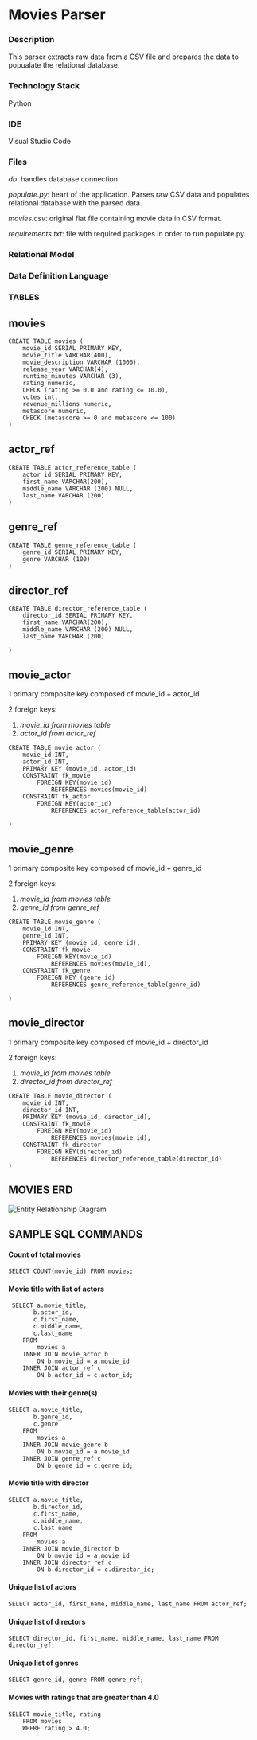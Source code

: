 # Movies Parser


### **Description**

This parser extracts raw data from a CSV file and prepares the data to popualate the relational database.

### **Technology Stack**

Python

### **IDE** 

Visual Studio Code

### **Files**

*db*: handles database connection 

*populate.py*: heart of the application. Parses raw CSV data and populates relational database with the parsed data.

*movies.csv*: original flat file containing movie data in CSV format. 

*requirements.txt*: file with required packages in order to run populate.py. 
### **Relational Model**

### **Data Definition Language**

### **TABLES**

movies
------
```
CREATE TABLE movies (
	movie_id SERIAL PRIMARY KEY,
	movie_title VARCHAR(400),
    movie_description VARCHAR (1000),
	release_year VARCHAR(4),
	runtime_minutes VARCHAR (3),
	rating numeric,
	CHECK (rating >= 0.0 and rating <= 10.0),
	votes int,
	revenue_millions numeric,
	metascore numeric,
	CHECK (metascore >= 0 and metascore <= 100)
)
```

actor_ref
---------
```
CREATE TABLE actor_reference_table (
	actor_id SERIAL PRIMARY KEY,
	first_name VARCHAR(200),
    middle_name VARCHAR (200) NULL,
	last_name VARCHAR (200)
)
```

genre_ref
--------
```
CREATE TABLE genre_reference_table (
	genre_id SERIAL PRIMARY KEY,
	genre VARCHAR (100)
)
```

director_ref
-----------
```
CREATE TABLE director_reference_table (
	director_id SERIAL PRIMARY KEY,
	first_name VARCHAR(200),
	middle_name VARCHAR (200) NULL,
	last_name VARCHAR (200)

)
```

movie_actor
-----------
1 primary composite key composed of movie_id + actor_id

2 foreign keys:

1. *movie_id from movies table*
2. *actor_id from actor_ref*
```
CREATE TABLE movie_actor (
	movie_id INT,
	actor_id INT,
	PRIMARY KEY (movie_id, actor_id)
	CONSTRAINT fk_movie
		FOREIGN KEY(movie_id)
			REFERENCES movies(movie_id)
	CONSTRAINT fk_actor
		FOREIGN KEY(actor_id)
			REFERENCES actor_reference_table(actor_id)

)
```

movie_genre
-----------
1 primary composite key composed of movie_id + genre_id

2 foreign keys:

1. *movie_id from movies table*
2. *genre_id from genre_ref*
```
CREATE TABLE movie_genre (
	movie_id INT,
	genre_id INT,
	PRIMARY KEY (movie_id, genre_id),
	CONSTRAINT fk_movie
		FOREIGN KEY(movie_id)
			REFERENCES movies(movie_id),
	CONSTRAINT fk_genre
		FOREIGN KEY (genre_id)
			REFERENCES genre_reference_table(genre_id)

)
```

movie_director
--------------
1 primary composite key composed of movie_id + director_id

2 foreign keys:

1. *movie_id from movies table*
2. *director_id from director_ref*

```
CREATE TABLE movie_director (
	movie_id INT,
	director_id INT,
	PRIMARY KEY (movie_id, director_id),
	CONSTRAINT fk_movie
		FOREIGN KEY(movie_id)
			REFERENCES movies(movie_id),
	CONSTRAINT fk_director
		FOREIGN KEY(director_id)
			REFERENCES director_reference_table(director_id)
)
```

## MOVIES ERD

![Entity Relationship Diagram](/assets/movies-erd.png)

## **SAMPLE SQL COMMANDS**

#### Count of total movies

```
SELECT COUNT(movie_id) FROM movies;
```

#### Movie title with list of actors

```
 SELECT a.movie_title,
	   b.actor_id,
	   c.first_name,
	   c.middle_name,
	   c.last_name
    FROM
	    movies a
    INNER JOIN movie_actor b
	    ON b.movie_id = a.movie_id
    INNER JOIN actor_ref c
	    ON b.actor_id = c.actor_id;
```

#### Movies with their genre(s)

```
SELECT a.movie_title,
	   b.genre_id,
	   c.genre
    FROM
	    movies a
    INNER JOIN movie_genre b
	    ON b.movie_id = a.movie_id
    INNER JOIN genre_ref c
	    ON b.genre_id = c.genre_id;
```

#### Movie title with director

```
SELECT a.movie_title,
	   b.director_id,
	   c.first_name,
	   c.middle_name,
	   c.last_name
    FROM
	    movies a
    INNER JOIN movie_director b
	    ON b.movie_id = a.movie_id
    INNER JOIN director_ref c
	    ON b.director_id = c.director_id;
```

#### Unique list of actors

```
SELECT actor_id, first_name, middle_name, last_name FROM actor_ref;
```

#### Unique list of directors

```
SELECT director_id, first_name, middle_name, last_name FROM director_ref;
```

#### Unique list of genres

```
SELECT genre_id, genre FROM genre_ref;
```

#### Movies with ratings that are greater than 4.0

```
SELECT movie_title, rating
    FROM movies
    WHERE rating > 4.0;
```


